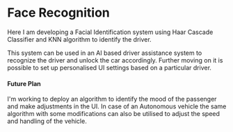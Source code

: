 # Face Recognition
Here I am developing a Facial Identification system using Haar Cascade Classifier and KNN algorithm to identify the driver.

This system can be used in an AI based driver assistance system to recognize the driver and unlock the car accordingly. 
Further moving on it is possible to set up personalised UI settings based on a particular driver.

#### Future Plan

I'm working to deploy an algorithm to identify the mood of the passenger and make adjustments in the UI. 
In case of an Autonomous vehicle the same algorithm with some modifications can also be utilised to adjust the speed and handling of the vehicle.
